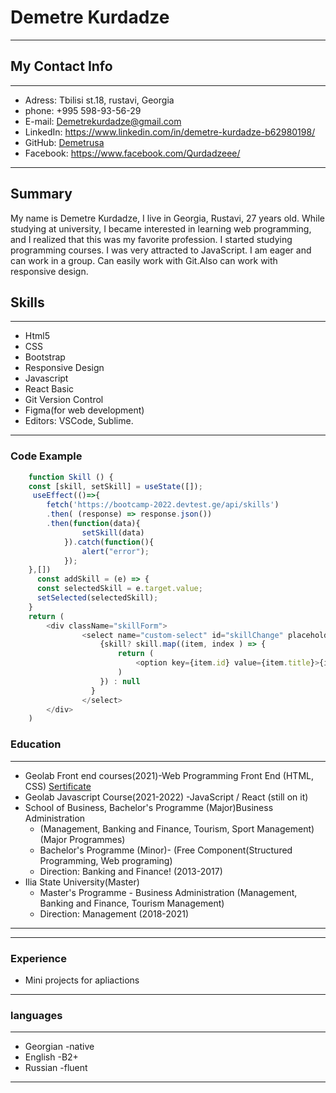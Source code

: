 # Demetre Kurdadze

---

## My Contact Info

---

- Adress: Tbilisi st.18, rustavi, Georgia
- phone: +995 598-93-56-29
- E-mail: Demetrekurdadze@gmail.com
- LinkedIn: https://www.linkedin.com/in/demetre-kurdadze-b62980198/
- GitHub:  <a href="https://github.com/Demetrusa">Demetrusa</a>
- Facebook: <https://www.facebook.com/Qurdadzeee/>

---

## Summary

My name is Demetre Kurdadze, I live in Georgia, Rustavi, 27 years old. While studying at university, I became interested in learning web programming, and I realized that this was my favorite profession. I started studying programming courses. I was very attracted to JavaScript. I am eager and can work in a group. Can easily work with Git.Also can work with responsive design.

## Skills

---

- Html5
- CSS
- Bootstrap
- Responsive Design
- Javascript
- React Basic
- Git Version Control
- Figma(for web development)
- Editors: VSCode, Sublime.

---

### Code Example

```javascript
    function Skill () {
    const [skill, setSkill] = useState([]);
     useEffect(()=>{
        fetch('https://bootcamp-2022.devtest.ge/api/skills')
        .then( (response) => response.json())
        .then(function(data){
                setSkill(data)
            }).catch(function(){
                alert("error");
            });
    },[])
      const addSkill = (e) => { 
      const selectedSkill = e.target.value;
      setSelected(selectedSkill);
    }
    return (
        <div className="skillForm">
                <select name="custom-select" id="skillChange" placeholder="Skills" onChange={addSkill}>
                    {skill? skill.map((item, index ) => {
                        return (
                            <option key={item.id} value={item.title}>{item.title}</option>
                        )
                    }) : null
                  }
                </select>
        </div>
    )
```

### Education
---
- Geolab Front end courses(2021)-Web Programming Front End (HTML, CSS) 
  <a href="https://drive.google.com/file/d/1k-mkrjLDl_8BUTUPaJRK-cYx_LF1kX4h/view">Sertificate</a>
- Geolab Javascript Course(2021-2022) -JavaScript / React (still on it)
- School of Business, Bachelor's Programme (Major)Business  Administration
  * (Management, Banking  and  Finance, Tourism, Sport Management) (Major Programmes)
  * Bachelor's Programme (Minor)- (Free Component(Structured Programming, Web programing)
  * Direction: Banking and Finance! (2013-2017)
- Ilia State University(Master)
  * Master's Programme - Business  Administration (Management, Banking  and  Finance, Tourism  Management)
  * Direction: Management (2018-2021)

---
---
### Experience 
* Mini projects for apliactions
---
### languages
---
- Georgian -native
- English -B2+
- Russian -fluent
---


